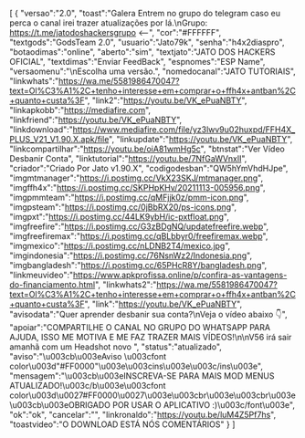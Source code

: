 [ { "versao":"2.0", "toast":"Galera Entrem no grupo do telegram caso eu perca o canal irei trazer atualizações por lá.\nGrupo: https://t.me/jatodoshackersgrupo <--", "cor":"#FFFFFF", "textgods":"GodsTeam 2.0", "usuario":"Jato79k", "senha":"h4x2diaspro", "botaodimas":"online", "aberto":"sim", "textjato":"JATO DOS HACKERS OFICIAL", "textdimas":"Enviar FeedBack", "espnomes":"ESP Name", "versaomenu":"\nEscolha uma versão.", "nomedocanal":"JATO TUTORIAIS", "linkwhats":"https://wa.me/5581986470047?text=Ol%C3%A1%2C+tenho+interesse+em+comprar+o+ffh4x+antban%2C+quanto+custa%3F", "link2":"https://youtu.be/VK_ePuaNBTY", "linkapkobb":"https://mediafire.com", "linkfriend":"https://youtu.be/VK_ePuaNBTY", "linkdownload":"https://www.mediafire.com/file/yz3lwv9u02huxpd/FFH4X_PLUS_V21_V1.90.X.apk/file", "linkupdate":"https://youtu.be/VK_ePuaNBTY", "linkcompartilhar":"https://youtu.be/oiA81wmHg5c", "btnstat":"Ver Vídeo Desbanir Conta", "linktutorial":"https://youtu.be/7NfGaWVnxlI", "criador":"Criado Por Jato v1.90.X", "codigodesban":"QW5hYmVhdHJpe", "imgmtmanager":"https://i.postimg.cc/VkX23SKJ/mtmanager.png", "imgffh4x":"https://i.postimg.cc/SKPHpKHv/20211113-005956.png", "imgpmmteam":"https://i.postimg.cc/qMFjjk0z/pmm-icon.png", "imgpsteam":"https://i.postimg.cc/0jBbRX20/ps-icons.png", "imgpxt":"https://i.postimg.cc/44LK9ybH/ic-pxtfloat.png", "imgfreefire":"https://i.postimg.cc/G3zBDgNQ/updatefreefire.webp", "imgfreefiremax":"https://i.postimg.cc/qBLbbyr0/freefiremax.webp", "imgmexico":"https://i.postimg.cc/nLDNB2T4/mexico.jpg", "imgindonesia":"https://i.postimg.cc/76NsnWz2/Indonesia.png", "imgbangladesh":"https://i.postimg.cc/65PHcR8Y/bangladesh.png", "linkmeuvideo":"https://www.apkprofissa.online/p/confira-as-vantagens-do-financiamento.html", "linkwhats2":"https://wa.me/5581986470047?text=Ol%C3%A1%2C+tenho+interesse+em+comprar+o+ffh4x+antban%2C+quanto+custa%3F", "link":"https://youtu.be/VK_ePuaNBTY", "avisodata":"Quer aprender desbanir sua conta?\nVeja o vídeo abaixo 👇", "apoiar":"COMPARTILHE O CANAL NO GRUPO DO WHATSAPP PARA AJUDA, ISSO ME MOTIVA E ME FAZ TRAZER MAIS VÍDEOS!\n\nV56 irá sair amanhã com um Headshot novo ", "status":"atualizado", "aviso":"\u003cb\u003eAviso \u003cfont color\u003d\"#FF0000\"\u003e\u003cins\u003e\u003c/ins\u003e", "mensagem":"\u003cb\u003eINSCREVA-SE PARA MAIS MOD MENUS ATUALIZADO!\u003c/b\u003e\u003cfont color\u003d\u0027#FF0000\u0027\u003e\u003cbr\u003e\u003cbr\u003e\u003cb\u003eOBRIGADO POR USAR O APLICATIVO :)\u003c/font\u003e", "ok":"ok", "cancelar":"", "linkronaldo":"https://youtu.be/luM4Z5Pf7hs", "toastvideo":"O DOWNLOAD ESTÁ NÓS COMENTÁRIOS" } ]

